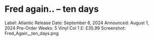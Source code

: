 # Fred again.. – ten days

Label: Atlantic
Release Date: September 6, 2024
Announced: August 1, 2024
Pre-Order Weeks: 5
Vinyl Col 1 £: £35.99
Screenshot: Fred_Again__ten_days.png